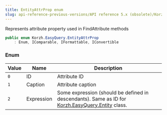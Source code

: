```yaml
---
title: EntityAttrProp enum
slug: api-reference-previous-versions/API reference 5.x (obsolete)/Korzh.EasyQuery namespace/entityattrprop-enum
---
```



Represents attribute property used in FindAttribute methods
```csharp
public enum Korzh.EasyQuery.EntityAttrProp
    : Enum, IComparable, IFormattable, IConvertible

```

### Enum

| Value | Name | Description | 
| --- | --- | --- | 
| `0` | ID | Attribute ID | 
| `1` | Caption | Attribute caption | 
| `2` | Expression | Some expression (should be defined in descendants). Same as ID for [Korzh.EasyQuery.Entity](/api-reference-5x/korzh-easyquery-namespace/entity-class) class. |
